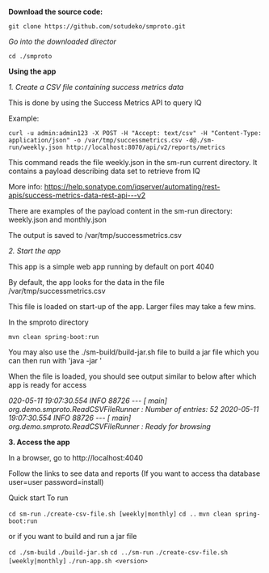 

**Download the source code:**

`git clone https://github.com/sotudeko/smproto.git`


*Go into the downloaded director*

`cd ./smproto`


**Using the app**

*1. Create a CSV file containing success metrics data*

This is done by using the Success Metrics API to query IQ 

Example:

`curl -u admin:admin123 -X POST -H "Accept: text/csv" -H "Content-Type: application/json" -o /var/tmp/successmetrics.csv -d@./sm-run/weekly.json http://localhost:8070/api/v2/reports/metrics`

This command reads the file weekly.json in the sm-run current directory. It contains a payload describing data set to retrieve from IQ

More info: https://help.sonatype.com/iqserver/automating/rest-apis/success-metrics-data-rest-api---v2

There are examples of the payload content in the sm-run directory: weekly.json and monthly.json

The output is saved to /var/tmp/successmetrics.csv


*2. Start the app*

This app is a simple web app running by default on port 4040

By default, the app looks for the data in the file /var/tmp/successmetrics.csv 

This file is loaded on start-up of the app. Larger files may take a few mins.

In the smproto directory

`mvn clean spring-boot:run`

You may also use the ./sm-build/build-jar.sh file to build a jar file which you can then run with 'java -jar <jarfile>'

When the file is loaded, you should see output similar to below after which app is ready for access

*020-05-11 19:07:30.554  INFO 88726 --- [           main] org.demo.smproto.ReadCSVFileRunner       : Number of entries: 52*
*2020-05-11 19:07:30.554  INFO 88726 --- [           main] org.demo.smproto.ReadCSVFileRunner       : Ready for browsing*


**3. Access the app**

In a browser, go to http://localhost:4040

Follow the links to see data and reports (If you want to access tha database user=user password=install)



Quick start
To run

`cd sm-run`
`./create-csv-file.sh [weekly|monthly]`
`cd ..`
`mvn clean spring-boot:run`

or if you want to build and run a jar file

`cd ./sm-build`
`./build-jar.sh`
`cd ../sm-run`
`./create-csv-file.sh [weekly|monthly]`
`./run-app.sh <version>`

